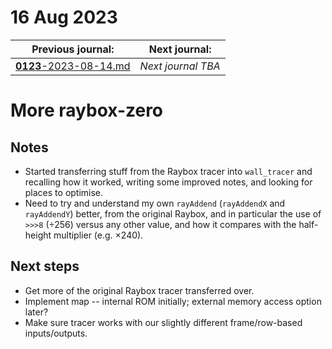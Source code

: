 # 16 Aug 2023

| Previous journal: | Next journal: |
|-|-|
| [**0123**-2023-08-14.md](./0123-2023-08-14.md) | *Next journal TBA* |

# More raybox-zero

## Notes

*   Started transferring stuff from the Raybox tracer into `wall_tracer` and recalling how
    it worked, writing some improved notes, and looking for places to optimise.
*   Need to try and understand my own `rayAddend` (`rayAddendX` and `rayAddendY`) better,
    from the original Raybox, and in particular the use of `>>>8` (&div;256) versus 
    any other value, and how it compares with the half-height multiplier (e.g. &times;240).

## Next steps

*   Get more of the original Raybox tracer transferred over.
*   Implement map -- internal ROM initially; external memory access option later?
*   Make sure tracer works with our slightly different frame/row-based inputs/outputs.
